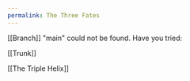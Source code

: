 ```yaml
---
permalink: The Three Fates
---
```

[[Branch]] "main" could not be found. 
Have you tried:

[[Trunk]]

[[The Triple Helix]]

